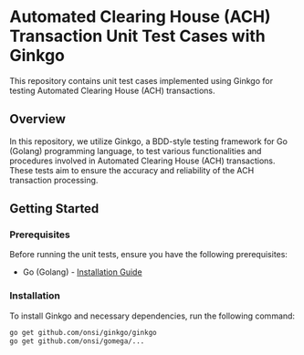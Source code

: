 # Automated Clearing House (ACH) Transaction Unit Test Cases with Ginkgo

This repository contains unit test cases implemented using Ginkgo for testing Automated Clearing House (ACH) transactions.

## Overview

In this repository, we utilize Ginkgo, a BDD-style testing framework for Go (Golang) programming language, to test various functionalities and procedures involved in Automated Clearing House (ACH) transactions. These tests aim to ensure the accuracy and reliability of the ACH transaction processing.

## Getting Started

### Prerequisites

Before running the unit tests, ensure you have the following prerequisites:

- Go (Golang) - [Installation Guide](https://golang.org/doc/install)

### Installation

To install Ginkgo and necessary dependencies, run the following command:

```bash
go get github.com/onsi/ginkgo/ginkgo
go get github.com/onsi/gomega/...
